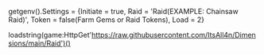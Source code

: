getgenv().Settings = {Initiate = true, Raid = 'Raid(EXAMPLE: Chainsaw Raid)', Token = false(Farm Gems or Raid Tokens), Load = 2}

loadstring(game:HttpGet'https://raw.githubusercontent.com/ItsAll4n/Dimensions/main/Raid')()

